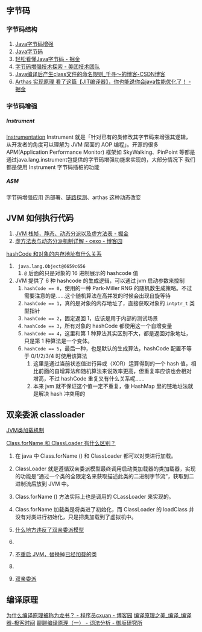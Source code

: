 ## 字节码
### 字节码结构
1. [Java字节码增强](https://mp.weixin.qq.com/s?__biz=MzIxMjE5MTE1Nw==&mid=2653199680&idx=2&sn=6024794b54781b283f3cd1b358220088)
2. [Java字节码](https://www.jianshu.com/p/252f381a6bc4)
3. [轻松看懂Java字节码 - 掘金](https://juejin.cn/post/6844903588716609543)
4. [字节码增强技术探索 - 美团技术团队](https://tech.meituan.com/2019/09/05/java-bytecode-enhancement.html)
5. [Java编译后产生class文件的命名规则_千寻～的博客-CSDN博客](https://blog.csdn.net/u011630575/article/details/75669603)
6. [Arthas 实现原理 ]( https://www.51cto.com/article/709823.html )
[看了这篇【JIT编译器】，你也能说你会java性能优化了！ - 掘金](https://juejin.cn/post/6844904154645659656)
### 字节码增强
##### Instrument
[Instrumentation](https://mp.weixin.qq.com/s?__biz=MzIzMzgxOTQ5NA==&mid=2247487814&idx=1&sn=f702e7324cf02fc5b52619ac08166c11)
Instrument 就是「针对已有的类修改其字节码来增强其逻辑，从开发者的角度可以理解为 JVM 层面的 AOP 编程」。开源的很多 APM(Application Performance Monitor) 框架如 SkyWalking、PinPoint 等都是通过java.lang.instrument包提供的字节码增强功能来实现的，大部分情况下 我们都是使用 Instrument 字节码插桩的功能
##### ASM

字节码增强应用
热部署、[链路探测](https://mp.weixin.qq.com/s/lfIGjddkFVlhDZH8uHYdWA)、arthas 这种动态改变



## JVM 如何执行代码

1. [JVM 栈帧，静态、动态分派以及虚方法表 - 掘金](https://juejin.cn/post/7004281096074428423)
2. [虚方法表与动态分派机制详解 - cexo - 博客园](https://www.cnblogs.com/webor2006/p/9814768.html)



[hashCode 和对象的内存地址有什么关系](https://juejin.cn/post/6971946031764209678)
1. ` java.lang.Object@6659c656`
	1. `@` 后面的只是对象的 16 进制展示的 hashcode  值
2. JVM 提供了 6 种 hashcode 的生成逻辑，可以通过 jvm 启动参数来控制
	1. `hashCode == 0`，使用的一种 Park-Miller RNG 的随机数生成策略。不过需要注意的是……这个随机算法在高并发的时候会出现自旋等待
	2. `hashCode == 1`，真的是对象的内存地址了，直接获取对象的 `intptr_t` 类型指针
	3. `hashCode == 2`，固定返回 1，应该是用于内部的测试场景
	4. `hashCode == 3`，所有对象的 hashCode 都使用这一个自增变量
	5. `hashCode == 4`，这里和第 1 种算法其实区别不大，都是返回对象地址，只是第 1 种算法是一个变体。
	6. `hashCode == 5`，最后一种，也是默认的生成算法，hashCode 配置不等于 0/1/2/3/4 时使用该算法
		1. 这里是通过当前状态值进行异或（XOR）运算得到的一个 hash 值，相比前面的自增算法和随机算法来说效率更高，但重复率应该也会相对增高，不过 hashCode 重复又有什么关系呢…… ​
		2. 本来 jvm 就不保证这个值一定不重复，像 HashMap 里的链地址法就是解决 hash 冲突用的



## 双亲委派 classloader

[JVM类加载机制](https://mp.weixin.qq.com/s?__biz=MzU0OTk3ODQ3Ng==&mid=2247485642&idx=1&sn=14542b61ed71e94732f71ab4956049d4)


[Class.forName 和 ClassLoader 有什么区别？](https://mp.weixin.qq.com/s?__biz=MzIzMzgxOTQ5NA==&mid=2247488216&idx=2&sn=221b30554352cc71c3eeaacd2f22a067)
1. 在 java 中 Class.forName () 和 ClassLoader 都可以对类进行加载。
2. ClassLoader 就是遵循双亲委派模型最终调用启动类加载器的类加载器，实现的功能是“通过一个类的全限定名来获取描述此类的二进制字节流”，获取到二进制流后放到 JVM 中。
3. Class.forName () 方法实际上也是调用的 CLassLoader 来实现的。
4. Class.forName 加载类是将类进了初始化，而 ClassLoader 的 loadClass 并没有对类进行初始化，只是把类加载到了虚拟机中。

5. [什么地方违反了双亲委派模型](https://mp.weixin.qq.com/s?__biz=MzAxOTQxOTc5NQ==&mid=2650500033&idx=1&sn=6c1867078747dc4f428bb8bd8f0ef495)
6. 
7. [不重启 JVM，替换掉已经加载的类](https://mp.weixin.qq.com/s?__biz=MzUzMTA2NTU2Ng==&mid=2247487211&idx=1&sn=6c690228f7a5f430c3c3d60f929bbc17&)
8. 
9. [双亲委派](https://mp.weixin.qq.com/s/Q0MqcvbeI7gAcJH5ZaQWgA)



## 编译原理
[为什么编译原理被称为龙书？ - 程序员cxuan - 博客园](https://www.cnblogs.com/cxuanBlog/p/13327003.html)
[编译原理之美\_编译\_编译器-极客时间](https://time.geekbang.org/column/intro/219)
[聊聊编译原理（一） - 词法分析 - 御坂研究所](https://www.nosuchfield.com/2017/07/16/Talk-about-compilation-principles-1/)